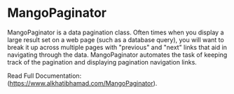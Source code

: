 # MangoPaginator
MangoPaginator is a data pagination class. Often times when you display a large result set on a web page (such as a database query), you will want to break it up across multiple pages with "previous" and "next" links that aid in navigating through the data. MangoPaginator automates the task of keeping track of the pagination and displaying pagination navigation links.

Read Full Documentation: (https://www.alkhatibhamad.com/MangoPaginator).
